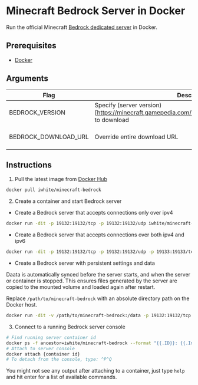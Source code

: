# Minecraft Bedrock Server in Docker

Run the official Minecraft [Bedrock dedicated server](https://minecraft.gamepedia.com/Bedrock_Dedicated_Server) in Docker.


## Prerequisites

- [Docker](https://www.docker.com/get-started)

## Arguments

| Flag | Description | Default |
| ---- | ----------- | ------- |
| BEDROCK_VERSION | Specify (server version)[https://minecraft.gamepedia.com/Bedrock_Dedicated_Server#History] to download | `1.11.4.2` |
| BEDROCK_DOWNLOAD_URL | Override entire download URL | "https://minecraft.azureedge.net/bin-linux/bedrock-server-${BEDROCK_VERSION}.zip" |


## Instructions

1. Pull the latest image from [Docker Hub](https://cloud.docker.com/u/iwhite/repository/docker/iwhite/minecraft-bedrock)

```bash
docker pull iwhite/minecraft-bedrock
```


2. Create a container and start Bedrock server

* Create a Bedrock server that accepts connections only over ipv4

```bash
docker run -dit -p 19132:19132/tcp -p 19132:19132/udp iwhite/minecraft-bedrock
```

* Create a Bedrock server that accepts connections over both ipv4 and ipv6

```bash
docker run -dit -p 19132:19132/tcp -p 19132:19132/udp -p 19133:19133/tcp -p 19133:19133/udp iwhite/minecraft-bedrock
```

* Create a Bedrock server with persistent settings and data

Daata is automatically synced before the server starts, and when the server or container is stopped.
This ensures files generated by the server are copied to the mounted volume and loaded again after restart.

Replace `/path/to/minecraft-bedrock` with an absolute directory path on the Docker host.

```bash
docker run -dit -v /path/to/minecraft-bedrock:/data -p 19132:19132/tcp -p 19132:19132/udp iwhite/minecraft-bedrock
```


3. Connect to a running Bedrock server console

```bash
# Find running server container id
docker ps -f ancestor=iwhite/minecraft-bedrock --format "{{.ID}}: {{.Image}} {{.Status}}"
# Attach to server console
docker attach {container id}
# To detach from the console, type: ^P^Q
```

You might not see any output after attaching to a container, just type `help` and hit enter for a list of available commands.
